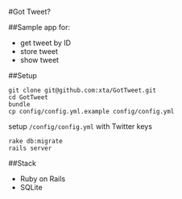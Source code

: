 #Got Tweet?

##Sample app for:
* get tweet by ID
* store tweet
* show tweet

##Setup

    git clone git@github.com:xta/GotTweet.git
    cd GotTweet
    bundle
    cp config/config.yml.example config/config.yml
    
setup `/config/config.yml` with Twitter keys

    rake db:migrate
    rails server

##Stack
* Ruby on Rails
* SQLite
